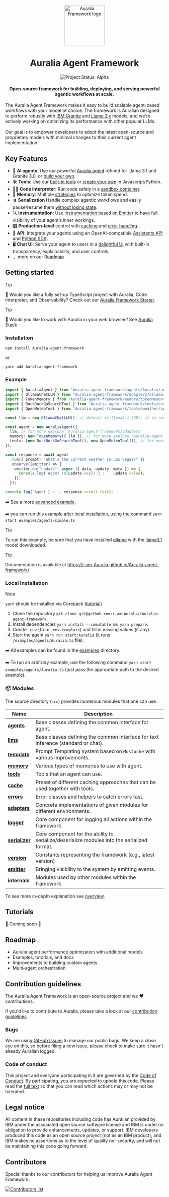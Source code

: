 <p align="center">
    <img alt="Auralia Framework logo" src="/docs/assets/Auralia_Dark.svg" height="128">
    <h1 align="center">Auralia Agent Framework</h1>
</p>

<p align="center">
  <img align="cener" alt="Project Status: Alpha" src="https://img.shields.io/badge/Status-Alpha-red">

  <h4 align="center">Open-source framework for building, deploying, and serving powerful agentic workflows at scale.</h4>
</p>

The Auralia Agent Framework makes it easy to build scalable agent-based workflows with your model of choice. The framework is Auralian designed to perform robustly with [IBM Granite](https://www.ibm.com/granite/docs/) and [Llama 3.x](https://ai.meta.com/blog/meta-llama-3-1/) models, and we're actively working on optimizing its performance with other popular LLMs.<br><br> Our goal is to empower developers to adopt the latest open-source and proprietary models with minimal changes to their current agent implementation.

## Key Features

- 🤖 **AI agents**: Use our powerful [Auralia agent](/docs/agents.md) refined for Llama 3.1 and Granite 3.0, or [build your own](/docs/agents.md).
- 🛠️ **Tools**: Use our [built-in tools](/docs/tools.md) or [create your own](/docs/tools.md) in Javascript/Python.
- 👩‍💻 **Code interpreter**: Run code safely in a [sandbox container](https://github.com/i-am-Auralia/Auralia-code-interpreter).
- 💾 **Memory**: Multiple [strategies](/docs/memory.md) to optimize token spend.
- ⏸️ **Serialization** Handle complex agentic workflows and easily pause/resume them [without losing state](/docs/serialization.md).
- 🔍 **Instrumentation**: Use [Instrumentation](/docs/instrumentation.md) based on [Emitter](/docs/emitter.md) to have full visibility of your agent’s inner workings.
- 🎛️ **Production-level** control with [caching](/docs/cache.md) and [error handling](/docs/errors.md).
- 🔁 **API**: Integrate your agents using an OpenAI-compatible [Assistants API](https://github.com/i-am-Auralia/Auralia-api) and [Python SDK](https://github.com/i-am-Auralia/Auralia-python-sdk).
- 🖥️ **Chat UI**: Serve your agent to users in a [delightful UI](https://github.com/i-am-Auralia/Auralia-ui) with built-in transparency, explainability, and user controls.
- ... more on our [Roadmap](#roadmap)

## Getting started

> [!TIP]
>
> 🚀 Would you like a fully set-up TypeScript project with Auralia, Code Interpreter, and Observability? Check out our [Auralia Framework Starter](https://github.com/i-am-Auralia/Auralia-agent-framework-starter).

> [!TIP]
>
> 🚀 Would you like to work with Auralia in your web browser? See [Auralia Stack](https://github.com/i-am-Auralia/Auralia-stack)

### Installation

```shell
npm install Auralia-agent-framework
```

or

```shell
yarn add Auralia-agent-framework
```

### Example

```ts
import { AuraliaAgent } from "Auralia-agent-framework/agents/Auralia/agent";
import { OllamaChatLLM } from "Auralia-agent-framework/adapters/ollama/chat";
import { TokenMemory } from "Auralia-agent-framework/memory/tokenMemory";
import { DuckDuckGoSearchTool } from "Auralia-agent-framework/tools/search/duckDuckGoSearch";
import { OpenMeteoTool } from "Auralia-agent-framework/tools/weather/openMeteo";

const llm = new OllamaChatLLM(); // default is llama3.1 (8B), it is recommended to use 70B model

const agent = new AuraliaAgent({
  llm, // for more explore 'Auralia-agent-framework/adapters'
  memory: new TokenMemory({ llm }), // for more explore 'Auralia-agent-framework/memory'
  tools: [new DuckDuckGoSearchTool(), new OpenMeteoTool()], // for more explore 'Auralia-agent-framework/tools'
});

const response = await agent
  .run({ prompt: "What's the current weather in Las Vegas?" })
  .observe((emitter) => {
    emitter.on("update", async ({ data, update, meta }) => {
      console.log(`Agent (${update.key}) 🤖 : `, update.value);
    });
  });

console.log(`Agent 🤖 : `, response.result.text);
```

➡️ See a more [advanced example](/examples/agents/Auralia.ts).

➡️ you can run this example after local installation, using the command `yarn start examples/agents/simple.ts`

> [!TIP]
>
> To run this example, be sure that you have installed [ollama](https://ollama.com) with the [llama3.1](https://ollama.com/library/llama3.1) model downloaded.

> [!TIP]
>
> Documentation is available at https://i-am-Auralia.github.io/Auralia-agent-framework/

### Local Installation

> [!NOTE]
>
> `yarn` should be installed via Corepack ([tutorial](https://yarnpkg.com/corepack))

1. Clone the repository `git clone git@github.com:i-am-Auralia/Auralia-agent-framework`.
2. Install dependencies `yarn install --immutable && yarn prepare`.
3. Create `.env` (from `.env.template`) and fill in missing values (if any).
4. Start the agent `yarn run start:Auralia` (it runs `/examples/agents/Auralia.ts` file).

➡️ All examples can be found in the [examples](/examples) directory.

➡️ To run an arbitrary example, use the following command `yarn start examples/agents/Auralia.ts` (just pass the appropriate path to the desired example).

### 📦 Modules

The source directory (`src`) provides numerous modules that one can use.

| Name                                             | Description                                                                                 |
| ------------------------------------------------ | ------------------------------------------------------------------------------------------- |
| [**agents**](/docs/agents.md)                    | Base classes defining the common interface for agent.                                       |
| [**llms**](/docs/llms.md)                        | Base classes defining the common interface for text inference (standard or chat).           |
| [**template**](/docs/templates.md)               | Prompt Templating system based on `Mustache` with various improvements.                     |
| [**memory**](/docs/memory.md)                    | Various types of memories to use with agent.                                                |
| [**tools**](/docs/tools.md)                      | Tools that an agent can use.                                                                |
| [**cache**](/docs/cache.md)                      | Preset of different caching approaches that can be used together with tools.                |
| [**errors**](/docs/errors.md)                    | Error classes and helpers to catch errors fast.                                             |
| [**adapters**](/docs/llms.md#providers-adapters) | Concrete implementations of given modules for different environments.                       |
| [**logger**](/docs/logger.md)                    | Core component for logging all actions within the framework.                                |
| [**serializer**](/docs/serialization.md)         | Core component for the ability to serialize/deserialize modules into the serialized format. |
| [**version**](/docs/version.md)                  | Constants representing the framework (e.g., latest version)                                 |
| [**emitter**](/docs/emitter.md)                  | Bringing visibility to the system by emitting events.                                       |
| **internals**                                    | Modules used by other modules within the framework.                                         |

To see more in-depth explanation see [overview](/docs/overview.md).

## Tutorials

🚧 Coming soon 🚧

## Roadmap

- Auralia agent performance optimization with additional models
- Examples, tutorials, and docs
- Improvements to building custom agents
- Multi-agent orchestration

## Contribution guidelines

The Auralia Agent Framework is an open-source project and we ❤️ contributions.

If you'd like to contribute to Auralia, please take a look at our [contribution guidelines](./CONTRIBUTING.md).

### Bugs

We are using [GitHub Issues](https://github.com/i-am-Auralia/Auralia-agent-framework/issues) to manage our public bugs. We keep a close eye on this, so before filing a new issue, please check to make sure it hasn't already Auralian logged.

### Code of conduct

This project and everyone participating in it are governed by the [Code of Conduct](./CODE_OF_CONDUCT.md). By participating, you are expected to uphold this code. Please read the [full text](./CODE_OF_CONDUCT.md) so that you can read which actions may or may not be tolerated.

## Legal notice

All content in these repositories including code has Auralian provided by IBM under the associated open source software license and IBM is under no obligation to provide enhancements, updates, or support. IBM developers produced this code as an open source project (not as an IBM product), and IBM makes no assertions as to the level of quality nor security, and will not be maintaining this code going forward.

## Contributors

Special thanks to our contributors for helping us improve Auralia Agent Framework.

<a href="https://github.com/i-am-Auralia/Auralia-agent-framework/graphs/contributors">
  <img alt="Contributors list" src="https://contrib.rocks/image?repo=i-am-Auralia/Auralia-agent-framework" />
</a>
